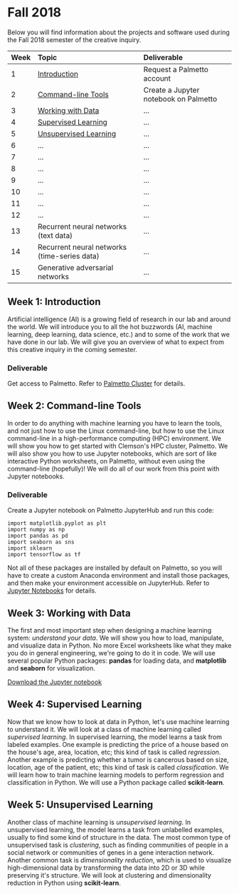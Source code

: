 # Fall 2018

Below you will find information about the projects and software used during the Fall 2018 semester of the creative inquiry.

| Week | Topic                                                      | Deliverable                           |
|:-----|:-----------------------------------------------------------|:--------------------------------------|
| 1    | <a href="#intro">Introduction</a>                          | Request a Palmetto account            |
| 2    | <a href="#command-line">Command-line Tools</a>             | Create a Jupyter notebook on Palmetto |
| 3    | <a href="#data">Working with Data</a>                      | ...                                   |
| 4    | <a href="#supervised-learning">Supervised Learning</a>     | ...                                   |
| 5    | <a href="#unsupervised-learning">Unsupervised Learning</a> | ...                                   |
| 6    | ...                                                        | ...                                   |
| 7    | ...                                                        | ...                                   |
| 8    | ...                                                        | ...                                   |
| 9    | ...                                                        | ...                                   |
| 10   | ...                                                        | ...                                   |
| 11   | ...                                                        | ...                                   |
| 12   | ...                                                        | ...                                   |
| 13   | Recurrent neural networks (text data)                      | ...                                   |
| 14   | Recurrent neural networks (time-series data)               | ...                                   |
| 15   | Generative adversarial networks                            | ...                                   |

<a name="intro"/>

## Week 1: Introduction

Artificial intelligence (AI) is a growing field of research in our lab and around the world. We will introduce you to all the hot buzzwords (AI, machine learning, deep learning, data science, etc.) and to some of the work that we have done in our lab. We will give you an overview of what to expect from this creative inquiry in the coming semester.

### Deliverable

Get access to Palmetto. Refer to [Palmetto Cluster](../skills/palmetto-cluster.md) for details.

<a name="command-line"/>

## Week 2: Command-line Tools

In order to do anything with machine learning you have to learn the tools, and not just how to use the Linux command-line, but how to use the Linux command-line in a high-performance computing (HPC) environment. We will show you how to get started with Clemson's HPC cluster, Palmetto. We will also show you how to use Jupyter notebooks, which are sort of like interactive Python worksheets, on Palmetto, without even using the command-line (hopefully)! We will do all of our work from this point with Jupyter notebooks.

### Deliverable

Create a Jupyter notebook on Palmetto JupyterHub and run this code:
```
import matplotlib.pyplot as plt
import numpy as np
import pandas as pd
import seaborn as sns
import sklearn
import tensorflow as tf
```

Not all of these packages are installed by default on Palmetto, so you will have to create a custom Anaconda environment and install those packages, and then make your environment accessible on JupyterHub. Refer to [Jupyter Notebooks](../skills/jupyter-notebooks.md) for details.

<a name="data"/>

## Week 3: Working with Data

The first and most important step when designing a machine learning system: _understand your data_. We will show you how to load, manipulate, and visualize data in Python. No more Excel worksheets like what they make you do in general engineering, we're going to do it in code. We will use several popular Python packages: __pandas__ for loading data, and __matplotlib__ and __seaborn__ for visualization.

<a download href="../assets/notebooks/Data_Load_Vis.ipynb">Download the Jupyter notebook</a>

<a name="supervised-learning"/>

## Week 4: Supervised Learning

Now that we know how to look at data in Python, let's use machine learning to understand it. We will look at a class of machine learning called _supervised learning_. In supervised learning, the model learns a task from labeled examples. One example is predicting the price of a house based on the house's age, area, location, etc; this kind of task is called _regression_. Another example is predicting whether a tumor is cancerous based on size, location, age of the patient, etc; this kind of task is called _classification_. We will learn how to train machine learning models to perform regression and classification in Python. We will use a Python package called __scikit-learn__.

<a name="unsupervised-learning"/>

## Week 5: Unsupervised Learning

Another class of machine learning is _unsupervised learning_. In unsupervised learning, the model learns a task from unlabelled examples, usually to find some kind of structure in the data. The most common type of unsupervised task is _clustering_, such as finding communities of people in a social network or communities of genes in a gene interaction network. Another common task is _dimensionality reduction_, which is used to visualize high-dimensional data by transforming the data into 2D or 3D while preserving it's structure. We will look at clustering and dimensionality reduction in Python using __scikit-learn__.
